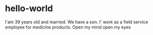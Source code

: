 # hello-world

I'am 39 years old and married. We have a son.
I' work as a field service employee for medicine products.
Open my mind open my eyes
